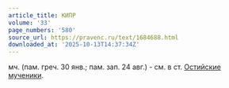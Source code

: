 ```yaml
---
article_title: КИПР
volume: '33'
page_numbers: '580'
source_url: https://pravenc.ru/text/1684688.html
downloaded_at: '2025-10-13T14:37:34Z'
---
```


мч. (пам. греч. 30 янв.; пам. зап. 24 авг.) - см. в ст. [Остийские мученики](<https://pravenc.ru/text/Остийские мученики.html>).
